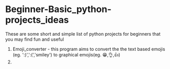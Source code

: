 # Beginner-Basic_python-projects_ideas
 These are some short and simple list of python projects for beginners that you may find fun and useful

1. Emoji_converter - this program aims to convert the the text based emojis (eg. ':)',':(','smiley') to graphical emojis(eg. 😁,👌,👍)
2.